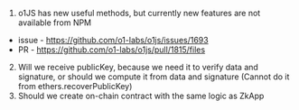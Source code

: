1. o1JS has new useful methods, but currently new features are not available from NPM
- issue - https://github.com/o1-labs/o1js/issues/1693
- PR - https://github.com/o1-labs/o1js/pull/1815/files
2. Will we receive publicKey, because we need it to verify data and signature, or should we compute it from data and signature (Cannot do it from ethers.recoverPublicKey)
3. Should we create on-chain contract with the same logic as ZkApp